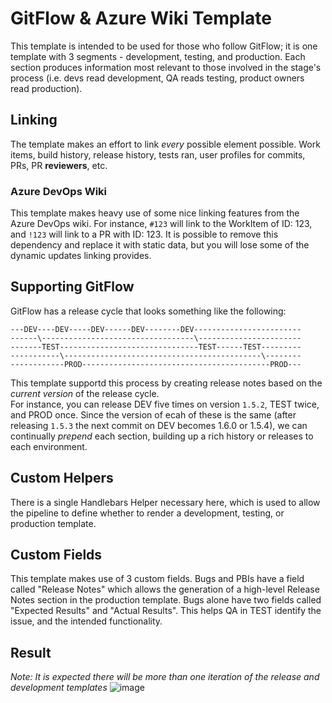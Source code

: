 # GitFlow & Azure Wiki Template
This template is intended to be used for those who follow GitFlow; it is one template with 3 segments - development, testing, and production. Each section produces information most relevant to those involved in the stage's process (i.e. devs read development, QA reads testing, product owners read production).

## Linking
The template makes an effort to link _every_ possible element possible. Work items, build history, release history, tests ran, user profiles for commits, PRs, PR **reviewers**, etc.

### Azure DevOps Wiki
This template makes heavy use of some nice linking features from the Azure DevOps wiki. For instance, `#123` will link to the WorkItem of ID: 123, and `!123` will link to a PR with ID: 123. It is possible to remove this dependency and replace it with static data, but you will lose some of the dynamic updates linking provides.

## Supporting GitFlow
GitFlow has a release cycle that looks something like the following:
```
---DEV----DEV-----DEV------DEV--------DEV------------------------
------\----------------------------------\-----------------------
-------TEST-------------------------------TEST------TEST---------
-----------\--------------------------------------------\--------
------------PROD------------------------------------------PROD---
```

This template supportd this process by creating release notes based on the _current version_ of the release cycle.  
For instance, you can release DEV five times on version `1.5.2`, TEST twice, and PROD once. Since the version of ecah of these is the same (after releasing `1.5.3` the next commit on DEV becomes 1.6.0 or 1.5.4), we can continually _prepend_ each section, building up a rich history or releases to each environment.

## Custom Helpers
There is a single Handlebars Helper necessary here, which is used to allow the pipeline to define whether to render a development, testing, or production template.

## Custom Fields
This template makes use of 3 custom fields. Bugs and PBIs have a field called "Release Notes" which allows the generation of a high-level Release Notes section in the production template. Bugs alone have two fields called "Expected Results" and "Actual Results". This helps QA in TEST identify the issue, and the intended functionality.

## Result
_Note: It is expected there will be more than one iteration of the release and development templates_
![image](https://user-images.githubusercontent.com/6847381/86543077-5a4eea00-bee9-11ea-927c-228d4878afbc.png)